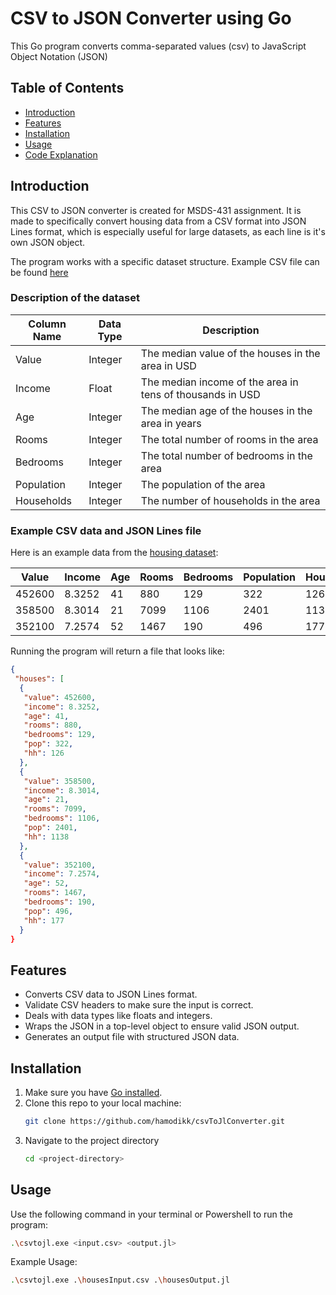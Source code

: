 # CSV to JSON Converter using Go

This Go program converts comma-separated values (csv) to JavaScript Object Notation (JSON)

## Table of Contents
- [Introduction](#introduction)
- [Features](#features)
- [Installation](#installation)
- [Usage](#usage)
- [Code Explanation](#code-explanation)

## Introduction

This CSV to JSON converter is created for MSDS-431 assignment. It is made to specifically convert housing data from a CSV format into JSON Lines format, which is especially useful for large datasets, as each line is it's own JSON object.

The program works with a specific dataset structure. Example CSV file can be found [here](housesInput.csv)

### Description of the dataset

| Column Name  | Data Type | Description                                                 |
|--------------|-----------|-------------------------------------------------------------|
| Value        | Integer   | The median value of the houses in the area in USD           |
| Income       | Float     | The median income of the area in tens of thousands in USD   |
| Age          | Integer   | The median age of the houses in the area in years           |
| Rooms        | Integer   | The total number of rooms in the area                       |
| Bedrooms     | Integer   | The total number of bedrooms in the area                    |
| Population   | Integer   | The population of the area                                  |
| Households   | Integer   | The number of households in the area                        |

### Example CSV data and JSON Lines file

Here is an example data from the [housing dataset](housesInput.csv):

| Value  | Income | Age | Rooms | Bedrooms | Population | Households |
|--------|--------|-----|-------|----------|------------|------------|
| 452600 | 8.3252 | 41  | 880   | 129      | 322        | 126        |
| 358500 | 8.3014 | 21  | 7099  | 1106     | 2401       | 1138       |
| 352100 | 7.2574 | 52  | 1467  | 190      | 496        | 177        |

Running the program will return a file that looks like:

```json
{
 "houses": [
  {
   "value": 452600,
   "income": 8.3252,
   "age": 41,
   "rooms": 880,
   "bedrooms": 129,
   "pop": 322,
   "hh": 126
  },
  {
   "value": 358500,
   "income": 8.3014,
   "age": 21,
   "rooms": 7099,
   "bedrooms": 1106,
   "pop": 2401,
   "hh": 1138
  },
  {
   "value": 352100,
   "income": 7.2574,
   "age": 52,
   "rooms": 1467,
   "bedrooms": 190,
   "pop": 496,
   "hh": 177
  }
}
```

## Features

- Converts CSV data to JSON Lines format.
- Validate CSV headers to make sure the input is correct.
- Deals with data types like floats and integers.
- Wraps the JSON in a top-level object to ensure valid JSON output.
- Generates an output file with structured JSON data.

## Installation

1. Make sure you have [Go installed](https://go.dev/doc/install).
2. Clone this repo to your local machine:
    ```bash
    git clone https://github.com/hamodikk/csvToJlConverter.git
    ```
3. Navigate to the project directory
    ```bash
    cd <project-directory>
    ```

## Usage

Use the following command in your terminal or Powershell to run the program:
```bash
.\csvtojl.exe <input.csv> <output.jl>
```

Example Usage:
```bash
.\csvtojl.exe .\housesInput.csv .\housesOutput.jl
```